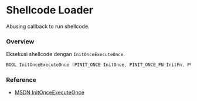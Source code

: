 # Shellcode Loader

Abusing callback to run shellcode.

### Overview

Eksekusi shellcode dengan `InitOnceExecuteOnce`.

```c++
BOOL InitOnceExecuteOnce (PINIT_ONCE InitOnce, PINIT_ONCE_FN InitFn, PVOID Parameter, LPVOID *Context);
```

### Reference 

- [MSDN InitOnceExecuteOnce](https://docs.microsoft.com/en-us/windows/win32/api/synchapi/nf-synchapi-initonceexecuteonce)